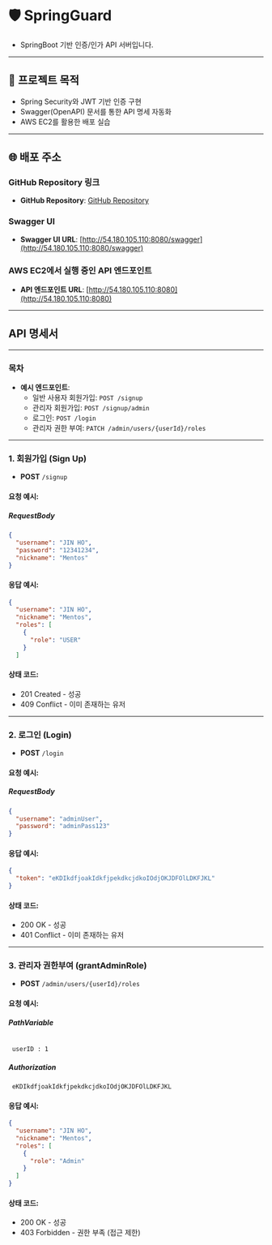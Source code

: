# 🛡️ SpringGuard

- SpringBoot 기반 인증/인가 API 서버입니다.

---

## 📌 프로젝트 목적

- Spring Security와 JWT 기반 인증 구현
- Swagger(OpenAPI) 문서를 통한 API 명세 자동화
- AWS EC2를 활용한 배포 실습

---

## 🌐 배포 주소 

### GitHub Repository 링크
- **GitHub Repository**: [GitHub Repository](https://github.com/JH1Yoon/springboot-jwt-auth)

### Swagger UI
- **Swagger UI URL**: [http://54.180.105.110:8080/swagger](http://54.180.105.110:8080/swagger)

### AWS EC2에서 실행 중인 API 엔드포인트
- **API 엔드포인트 URL**: [http://54.180.105.110:8080](http://54.180.105.110:8080)

---

## API 명세서

---
### 목차
- **예시 엔드포인트**:
    - 일반 사용자 회원가입: `POST /signup`
    - 관리자 회원가입: `POST /signup/admin`
    - 로그인: `POST /login`
    - 관리자 권한 부여: `PATCH /admin/users/{userId}/roles`

---

### 1. 회원가입 (Sign Up)

- **POST** `/signup`

#### 요청 예시:
##### RequestBody
```json
{
  "username": "JIN HO",
  "password": "12341234",
  "nickname": "Mentos"
}
```
#### 응답 예시:
``` json
{
  "username": "JIN HO",
  "nickname": "Mentos",
  "roles": [
    {
      "role": "USER"
    }
  ]
```

#### 상태 코드:
- 201 Created - 성공
- 409 Conflict - 이미 존재하는 유저

---

### 2. 로그인 (Login)

- **POST** `/login`

#### 요청 예시:
##### RequestBody
```json
{
  "username": "adminUser",
  "password": "adminPass123"
}
```
#### 응답 예시:
``` json
{
  "token": "eKDIkdfjoakIdkfjpekdkcjdkoIOdjOKJDFOlLDKFJKL"
}
```

#### 상태 코드:
- 200 OK - 성공
- 401 Conflict - 이미 존재하는 유저

---

### 3. 관리자 권한부여 (grantAdminRole)

- **POST** `/admin/users/{userId}/roles`

#### 요청 예시:
##### PathVariable
```

 userID : 1
```
##### Authorization
```
 eKDIkdfjoakIdkfjpekdkcjdkoIOdjOKJDFOlLDKFJKL
```

#### 응답 예시:
``` json
{
  "username": "JIN HO",
  "nickname": "Mentos",
  "roles": [
    {
      "role": "Admin"
    }
  ]
}
```

#### 상태 코드:
- 200 OK - 성공
- 403 Forbidden - 권한 부족 (접근 제한)
